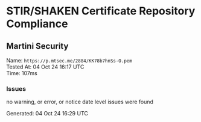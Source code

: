 # STIR/SHAKEN Certificate Repository Compliance

## Martini Security

Name: `https://p.mtsec.me/2884/KK78b7hnSs-O.pem`\
Tested At: 04 Oct 24 16:17 UTC\
Time: 107ms

### Issues

no warning, or error, or notice date level issues were found

Generated: 04 Oct 24 16:29 UTC